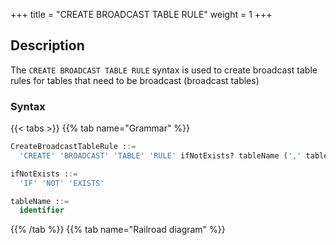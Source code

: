+++
title = "CREATE BROADCAST TABLE RULE"
weight = 1
+++

## Description

The `CREATE BROADCAST TABLE RULE` syntax is used to create broadcast table rules for tables that need to be
broadcast (broadcast tables)

### Syntax

{{< tabs >}}
{{% tab name="Grammar" %}}
```sql
CreateBroadcastTableRule ::=
  'CREATE' 'BROADCAST' 'TABLE' 'RULE' ifNotExists? tableName (',' tableName)* 

ifNotExists ::=
  'IF' 'NOT' 'EXISTS'

tableName ::=
  identifier
```
{{% /tab %}}
{{% tab name="Railroad diagram" %}}
<iframe frameborder="0" name="diagram" id="diagram" width="100%" height="100%"></iframe>
{{% /tab %}}
{{< /tabs >}}

### Supplement

- `tableName` can use an existing table or a table that will be created;
- `ifNotExists` clause is used for avoid `Duplicate Broadcast rule` error.

### Example

#### Create broadcast table rule

```sql
-- Add t_province, t_city to broadcast table rules
CREATE BROADCAST TABLE RULE t_province, t_city;
```

#### Create broadcast table rule with `ifNotExists` clause

```sql
CREATE BROADCAST TABLE RULE IF NOT EXISTS t_province, t_city;
```

### Reserved word

`CREATE`, `BROADCAST`, `TABLE`, `RULE`

### Related links

- [Reserved word](/en/user-manual/shardingsphere-proxy/distsql/syntax/reserved-word/)
